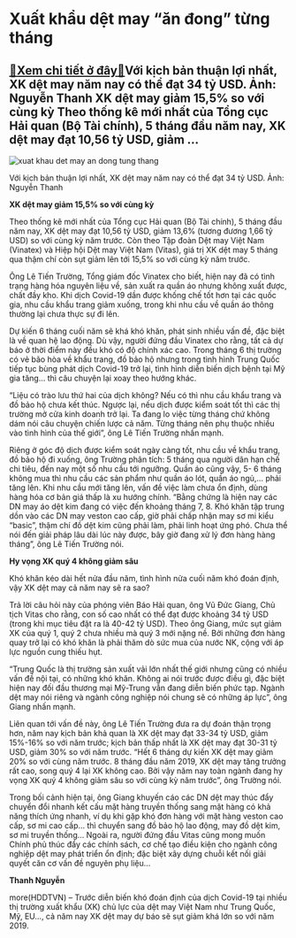 Xuất khẩu dệt may “ăn đong” từng tháng
======================================

[:gift:Xem chi tiết ở đây:gift:](https://hddtvn.com/xuat-khau-det-may-an-dong-tung-thang/)Với kịch bản thuận lợi nhất, XK dệt may năm nay có thể đạt 34 tỷ USD. Ảnh: Nguyễn Thanh XK dệt may giảm 15,5% so với cùng kỳ Theo thống kê mới nhất của Tổng cục Hải quan (Bộ Tài chính), 5 tháng đầu năm nay, XK dệt may đạt 10,56 tỷ USD, giảm …
--------------------------------------------------------------------------------------------------------------------------------------------------------------------------------------------------------------------------------------------------





![xuat khau det may an dong tung thang](https://haiquanonline.com.vn/stores/news_dataimages/anhntp/062020/24/17/in_article/4856_13-_4926_z1484131281775_7c839d305fbc1db651e059d3963db634.jpg?rt=20200625080212 "Xuất khẩu dệt may “ăn đong\" từng tháng")


Với kịch bản thuận lợi nhất, XK dệt may năm nay có thể đạt 34 tỷ USD. Ảnh: Nguyễn Thanh



**XK dệt may giảm 15,5% so với cùng kỳ**


Theo thống kê mới nhất của Tổng cục Hải quan (Bộ Tài chính), 5 tháng đầu năm nay, XK dệt may đạt 10,56 tỷ USD, giảm 13,6% (tương đương 1,66 tỷ USD) so với cùng kỳ năm trước. Còn theo Tập đoàn Dệt may Việt Nam (Vinatex) và Hiệp hội Dệt may Việt Nam (Vitas), giá trị XK dệt may 5 tháng qua thậm chí còn sụt giảm lên tới 15,5% so với cùng kỳ năm trước.


Ông Lê Tiến Trường, Tổng giám đốc Vinatex cho biết, hiện nay đã có tình trạng hàng hóa nguyên liệu về, sản xuất ra quần áo nhưng không xuất được, chất đầy kho. Khi dịch Covid-19 dần được khống chế tốt hơn tại các quốc gia, nhu cầu khẩu trang giảm xuống, trong khi nhu cầu về quần áo thông thường lại chưa thực sự đi lên.


Dự kiến 6 tháng cuối năm sẽ khá khó khăn, phát sinh nhiều vấn đề, đặc biệt là về quan hệ lao động. Dù vậy, người đứng đầu Vinatex cho rằng, tất cả dự báo ở thời điểm này đều khó có độ chính xác cao. Trong tháng 6 thị trường có vẻ bão hòa về khẩu trang, đồ bảo hộ nhưng trong tình hình Trung Quốc tiếp tục bùng phát dịch Covid-19 trở lại, tình hình diễn biến dịch bệnh tại Mỹ gia tăng… thì câu chuyện lại xoay theo hướng khác.


“Liệu có trào lưu thứ hai của dịch không? Nếu có thì nhu cầu khẩu trang và đồ bảo hộ chưa kết thúc. Ngược lại, nếu dịch được kiểm soát tốt thì các thị trường mở cửa kinh doanh trở lại. Ta đang lo việc từng tháng chứ không dám nói câu chuyện chiến lược cả năm. Từng tháng nên phụ thuộc nhiều vào tình hình của thế giới”, ông Lê Tiến Trường nhấn mạnh.


Riêng ở góc độ dịch được kiểm soát ngày càng tốt, nhu cầu về khẩu trang, đồ bảo hộ đi xuống, ông Trường phân tích: 5 tháng qua người dân hạn chế chi tiêu, đến nay một số nhu cầu tới ngưỡng. Quần áo cũng vậy, 5- 6 tháng không mua thì nhu cầu các sản phẩm như quần áo lót, quần áo ngủ,… phải tăng lên. Khi nhu cầu mới tăng lên, vấn đề việc làm chưa ổn định, dùng hàng hóa cơ bản giá thấp là xu hướng chính. “Bằng chứng là hiện nay các DN may áo dệt kim đang có việc đến khoảng tháng 7, 8. Khó khăn tập trung dồn vào các DN may veston cao cấp, giờ phải chấp nhận may sơ mi kiểu “basic”, thậm chí đồ dệt kim cũng phải làm, phải linh hoạt ứng phó. Chưa thể nói đến giải pháp lâu dài lúc này được, bây giờ đang xử lý đơn hàng hàng tháng”, ông Lê Tiến Trường nói.


**Hy vọng XK quý 4 không giảm sâu**


Khó khăn kéo dài hết nửa đầu năm, tình hình nửa cuối năm khó đoán định, vậy XK dệt may cả năm nay sẽ ra sao?


Trả lời câu hỏi này của phóng viên Báo Hải quan, ông Vũ Đức Giang, Chủ tịch Vitas cho rằng, con số cao nhất có thể đạt được khoảng 34 tỷ USD (trong khi mục tiêu đặt ra là 40-42 tỷ USD). Theo ông Giang, mức sụt giảm XK của quý 1, quý 2 chưa nhiều mà quý 3 mới nặng nề. Bởi những đơn hàng quay trở lại có khó khăn là phải thăm dò sức mua của nước NK, cộng với áp lực nguồn cung thiếu hụt.


“Trung Quốc là thị trường sản xuất vải lớn nhất thế giới nhưng cũng có nhiều vấn đề nội tại, có những khó khăn. Không ai nói trước được điều gì, đặc biệt hiện nay đối đầu thương mại Mỹ-Trung vẫn đang diễn biến phức tạp. Ngành dệt may nói riêng và ngành công nghiệp nói chung sẽ có những áp lực”, ông Giang nhấn mạnh.


Liên quan tới vấn đề này, ông Lê Tiến Trường đưa ra dự đoán thận trọng hơn, năm nay kịch bản khả quan là XK dệt may đạt 33-34 tỷ USD, giảm 15%-16% so với năm trước; kịch bản thấp nhất là XK dệt may đạt 30-31 tỷ USD, giảm 30% so với năm trước. “Hết 6 tháng dự kiến XK dệt may giảm 20% so với cùng năm trước. 8 tháng đầu năm 2019, XK dệt may tăng trưởng rất cao, song quý 4 lại XK không cao. Bởi vậy năm nay toàn ngành đang hy vọng XK quý 4 không giảm sâu so với cùng kỳ năm trước”, ông Trường nói.


Trong bối cảnh hiện tại, ông Giang khuyến cáo các DN dệt may thúc đẩy chuyển đổi nhanh kết cấu mặt hàng truyền thống sang mặt hàng có khả năng thích ứng nhanh, ví dụ khi gặp khó đơn hàng với mặt hàng veston cao cấp, sơ mi cao cấp… thì chuyển sang đồ bảo hộ lao động, may đồ dệt kim, sơ mi truyền thống… Ngoài ra, người đứng đầu Vitas cũng mong muốn Chính phủ thúc đẩy các chính sách, cơ chế tạo điều kiện cho ngành công nghiệp dệt may phát triển ổn định; đặc biệt xây dựng chuỗi kết nối giải quyết căn cơ vấn đề nguyên phụ liệu…




**Thanh Nguyễn**



more(HDDTVN) – Trước diễn biến khó đoán định của dịch Covid-19 tại nhiều thị trường xuất khẩu (XK) chủ lực của dệt may Việt Nam như Trung Quốc, Mỹ, EU…, cả năm nay XK dệt may dự báo sẽ sụt giảm khá lớn so với năm 2019.

